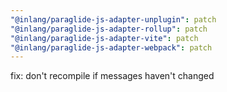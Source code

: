 ```yaml
---
"@inlang/paraglide-js-adapter-unplugin": patch
"@inlang/paraglide-js-adapter-rollup": patch
"@inlang/paraglide-js-adapter-vite": patch
"@inlang/paraglide-js-adapter-webpack": patch
---
```


fix: don't recompile if messages haven't changed
